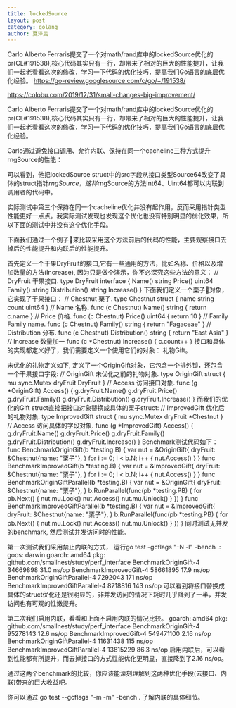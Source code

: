 ```yaml
---
title: lockedSource
layout: post
category: golang
author: 夏泽民
---
```

Carlo Alberto Ferraris提交了一个对math/rand库中的lockedSource优化的pr(CL#191538),核心代码其实只有一行，却带来了相对的巨大的性能提升，让我们一起老看看这次的修改，学习一下代码的优化技巧，提高我们Go语言的底层优化经验。
https://go-review.googlesource.com/c/go/+/191538/
<!-- more -->
https://colobu.com/2019/12/31/small-changes-big-improvement/

Carlo Alberto Ferraris提交了一个对math/rand库中的lockedSource优化的pr(CL#191538),核心代码其实只有一行，却带来了相对的巨大的性能提升，让我们一起老看看这次的修改，学习一下代码的优化技巧，提高我们Go语言的底层优化经验。





Carlo通过避免接口调用、允许内联、保持在同一个cacheline三种方式提升rngSource的性能：



可以看到，他把lockedSource struct中的src字段从接口类型Source64改变了具体的struct指针*rngSource，这样*rngSource的方法Int64、Uint64都可以内联到调用者的代码中。

实际测试中第三个保持在同一个cacheline优化并没有起作用，反而采用指针类型性能更好一点点。我实际测试发现也发现这个优化也没有特别明显的优化效果，所以下面的测试中并没有这个优化手段。

下面我们通过一个例子🌰来比较采用这个方法前后的代码的性能，主要观察接口去掉后的性能提升和内联后的性能提升。

首先定义一个干果DryFruit的接口,它有一些通用的方法，比如名称、价格以及增加数量的方法(Increase), 因为只是做个演示，你不必深究这些方法的意义：
// DryFruit 干果接口.
type DryFruit interface {
	Name() string
	Price() uint64
	Family() string
	Distribution() string
	Increase()
}
下面我们定义一个栗子🌰对象，它实现了干果接口：
// Chestnut 栗子.
type Chestnut struct {
	name  string
	count uint64
}
// Name 名称.
func (c Chestnut) Name() string {
	return c.name
}
// Price 价格.
func (c Chestnut) Price() uint64 {
	return 10
}
// Family Family name.
func (c Chestnut) Family() string {
	return "Fagaceae"
}
// Distribution 分布.
func (c Chestnut) Distribution() string {
	return "East Asia"
}
// Increase 数量加一
func (c *Chestnut) Increase() {
	c.count++
}
接口和具体的实现都定义好了，我们需要定义一个使用它们的对象： 礼物Gift。

未优化的礼物定义如下, 定义了一个OriginGift对象，它包含一个排外锁，还包含一个干果接口字段:
// OriginGift 未优化之前的礼物对象.
type OriginGift struct {
	mu       sync.Mutex
	dryFruit DryFruit
}
// Access 访问接口对象.
func (g *OriginGift) Access() {
	g.dryFruit.Name()
	g.dryFruit.Price()
	g.dryFruit.Family()
	g.dryFruit.Distribution()
	g.dryFruit.Increase()
}
而我们的优化的Gift struct直接把接口对象替换成具体的栗子struct:
// ImprovedGift 优化后的礼物对象.
type ImprovedGift struct {
	mu       sync.Mutex
	dryFruit *Chestnut
}
// Access 访问具体的字段对象.
func (g *ImprovedGift) Access() {
	g.dryFruit.Name()
	g.dryFruit.Price()
	g.dryFruit.Family()
	g.dryFruit.Distribution()
	g.dryFruit.Increase()
}
Benchmark测试代码如下：
func BenchmarkOriginGift(b *testing.B) {
	var nut = &OriginGift{
		dryFruit: &Chestnut{name: "栗子"},
	}
	for i := 0; i < b.N; i++ {
		nut.Access()
	}
}
func BenchmarkImprovedGift(b *testing.B) {
	var nut = &ImprovedGift{
		dryFruit: &Chestnut{name: "栗子"},
	}
	for i := 0; i < b.N; i++ {
		nut.Access()
	}
}
func BenchmarkOriginGiftParallel(b *testing.B) {
	var nut = &OriginGift{
		dryFruit: &Chestnut{name: "栗子"},
	}
	b.RunParallel(func(pb *testing.PB) {
		for pb.Next() {
			nut.mu.Lock()
			nut.Access()
			nut.mu.Unlock()
		}
	})
}
func BenchmarkImprovedGiftParallel(b *testing.B) {
	var nut = &ImprovedGift{
		dryFruit: &Chestnut{name: "栗子"},
	}
	b.RunParallel(func(pb *testing.PB) {
		for pb.Next() {
			nut.mu.Lock()
			nut.Access()
			nut.mu.Unlock()
		}
	})
}
同时测试无并发的benchmark, 然后测试并发访问时的性能。

第一次测试我们采用禁止内联的方式， 运行go test -gcflags "-N -l" -bench .:
goos: darwin
goarch: amd64
pkg: github.com/smallnest/study/perf_interface
BenchmarkOriginGift-4             	34669898	        31.0 ns/op
BenchmarkImprovedGift-4           	58661895	        17.9 ns/op
BenchmarkOriginGiftParallel-4     	 7292043	       171 ns/op
BenchmarkImprovedGiftParallel-4   	 8718816	       143 ns/op
可以看到将接口替换成具体的struct优化还是很明显的，非并发访问的情况下耗时几乎降到了一半，并发访问也有可观的性嫩提升。

第二次我们启用内联，看看和上面不启用内联的情况比较。
goarch: amd64
pkg: github.com/smallnest/study/perf_interface
BenchmarkOriginGift-4             	95278143	        12.6 ns/op
BenchmarkImprovedGift-4           	549471100	         2.16 ns/op
BenchmarkOriginGiftParallel-4     	11631438	       115 ns/op
BenchmarkImprovedGiftParallel-4   	13815229	        86.3 ns/op
启用内联后，可以看到性能都有所提升，而去掉接口的方式性能优化更明显，直接降到了2.16 ns/op。

通过这两个benchmark的比较，你应该能深刻理解到这两种优化手段(去接口、内联)带来的巨大收益吧。

你可以通过 go test --gcflags "-m -m" -bench . 了解内联的具体细节。
